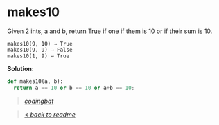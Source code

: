 # makes10

Given 2 ints, a and b, return True if one if them is 10 or if their sum is 10.

```
makes10(9, 10) → True
makes10(9, 9) → False
makes10(1, 9) → True
```

**Solution:**

```python
def makes10(a, b):
  return a == 10 or b == 10 or a+b == 10;
```

> _[codingbat](https://codingbat.com/prob/p124984)_

> [< _back to readme_](FINDREPLACEREADME)